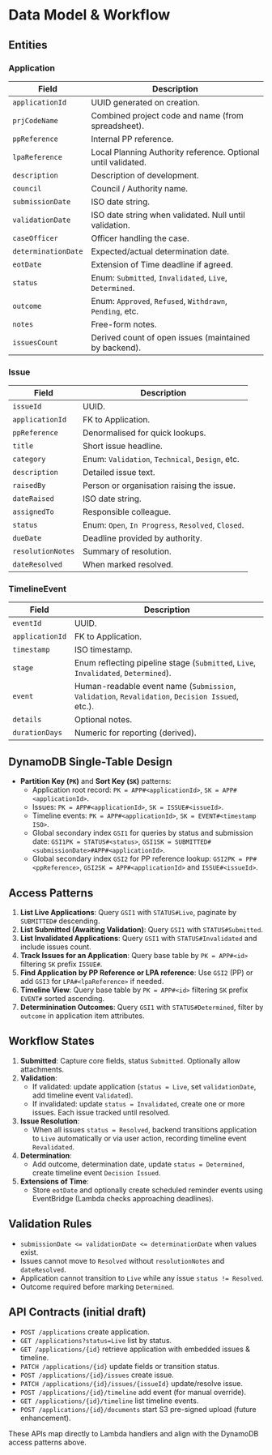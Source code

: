 # Data Model & Workflow

## Entities
### Application
| Field | Description |
| --- | --- |
| `applicationId` | UUID generated on creation. |
| `prjCodeName` | Combined project code and name (from spreadsheet). |
| `ppReference` | Internal PP reference. |
| `lpaReference` | Local Planning Authority reference. Optional until validated. |
| `description` | Description of development. |
| `council` | Council / Authority name. |
| `submissionDate` | ISO date string. |
| `validationDate` | ISO date string when validated. Null until validation. |
| `caseOfficer` | Officer handling the case. |
| `determinationDate` | Expected/actual determination date. |
| `eotDate` | Extension of Time deadline if agreed. |
| `status` | Enum: `Submitted`, `Invalidated`, `Live`, `Determined`. |
| `outcome` | Enum: `Approved`, `Refused`, `Withdrawn`, `Pending`, etc. |
| `notes` | Free-form notes. |
| `issuesCount` | Derived count of open issues (maintained by backend). |

### Issue
| Field | Description |
| --- | --- |
| `issueId` | UUID. |
| `applicationId` | FK to Application. |
| `ppReference` | Denormalised for quick lookups. |
| `title` | Short issue headline. |
| `category` | Enum: `Validation`, `Technical`, `Design`, etc. |
| `description` | Detailed issue text. |
| `raisedBy` | Person or organisation raising the issue. |
| `dateRaised` | ISO date string. |
| `assignedTo` | Responsible colleague. |
| `status` | Enum: `Open`, `In Progress`, `Resolved`, `Closed`. |
| `dueDate` | Deadline provided by authority. |
| `resolutionNotes` | Summary of resolution. |
| `dateResolved` | When marked resolved. |

### TimelineEvent
| Field | Description |
| --- | --- |
| `eventId` | UUID. |
| `applicationId` | FK to Application. |
| `timestamp` | ISO timestamp. |
| `stage` | Enum reflecting pipeline stage (`Submitted`, `Live`, `Invalidated`, `Determined`). |
| `event` | Human-readable event name (`Submission`, `Validation`, `Revalidation`, `Decision Issued`, etc.). |
| `details` | Optional notes. |
| `durationDays` | Numeric for reporting (derived). |

## DynamoDB Single-Table Design
- **Partition Key (`PK`)** and **Sort Key (`SK`)** patterns:
  - Application root record: `PK = APP#<applicationId>`, `SK = APP#<applicationId>`.
  - Issues: `PK = APP#<applicationId>`, `SK = ISSUE#<issueId>`.
  - Timeline events: `PK = APP#<applicationId>`, `SK = EVENT#<timestamp ISO>`.
  - Global secondary index `GSI1` for queries by status and submission date: `GSI1PK = STATUS#<status>`, `GSI1SK = SUBMITTED#<submissionDate>#APP#<applicationId>`.
  - Global secondary index `GSI2` for PP reference lookup: `GSI2PK = PP#<ppReference>`, `GSI2SK = APP#<applicationId>` and `ISSUE#<issueId>`.

## Access Patterns
1. **List Live Applications**: Query `GSI1` with `STATUS#Live`, paginate by `SUBMITTED#` descending.
2. **List Submitted (Awaiting Validation)**: Query `GSI1` with `STATUS#Submitted`.
3. **List Invalidated Applications**: Query `GSI1` with `STATUS#Invalidated` and include issues count.
4. **Track Issues for an Application**: Query base table by `PK = APP#<id>` filtering `SK` prefix `ISSUE#`.
5. **Find Application by PP Reference or LPA reference**: Use `GSI2` (PP) or add `GSI3` for `LPA#<lpaReference>` if needed.
6. **Timeline View**: Query base table by `PK = APP#<id>` filtering `SK` prefix `EVENT#` sorted ascending.
7. **Determinination Outcomes**: Query `GSI1` with `STATUS#Determined`, filter by `outcome` in application item attributes.

## Workflow States
1. **Submitted**: Capture core fields, status `Submitted`. Optionally allow attachments.
2. **Validation**:
   - If validated: update application (`status = Live`, set `validationDate`, add timeline event `Validated`).
   - If invalidated: update `status = Invalidated`, create one or more issues. Each issue tracked until resolved.
3. **Issue Resolution**:
   - When all issues `status = Resolved`, backend transitions application to `Live` automatically or via user action, recording timeline event `Revalidated`.
4. **Determination**:
   - Add outcome, determination date, update `status = Determined`, create timeline event `Decision Issued`.
5. **Extensions of Time**:
   - Store `eotDate` and optionally create scheduled reminder events using EventBridge (Lambda checks approaching deadlines).

## Validation Rules
- `submissionDate <= validationDate <= determinationDate` when values exist.
- Issues cannot move to `Resolved` without `resolutionNotes` and `dateResolved`.
- Application cannot transition to `Live` while any issue `status != Resolved`.
- Outcome required before marking `Determined`.

## API Contracts (initial draft)
- `POST /applications` create application.
- `GET /applications?status=Live` list by status.
- `GET /applications/{id}` retrieve application with embedded issues & timeline.
- `PATCH /applications/{id}` update fields or transition status.
- `POST /applications/{id}/issues` create issue.
- `PATCH /applications/{id}/issues/{issueId}` update/resolve issue.
- `POST /applications/{id}/timeline` add event (for manual override).
- `GET /applications/{id}/timeline` list timeline events.
- `POST /applications/{id}/documents` start S3 pre-signed upload (future enhancement).

These APIs map directly to Lambda handlers and align with the DynamoDB access patterns above.
